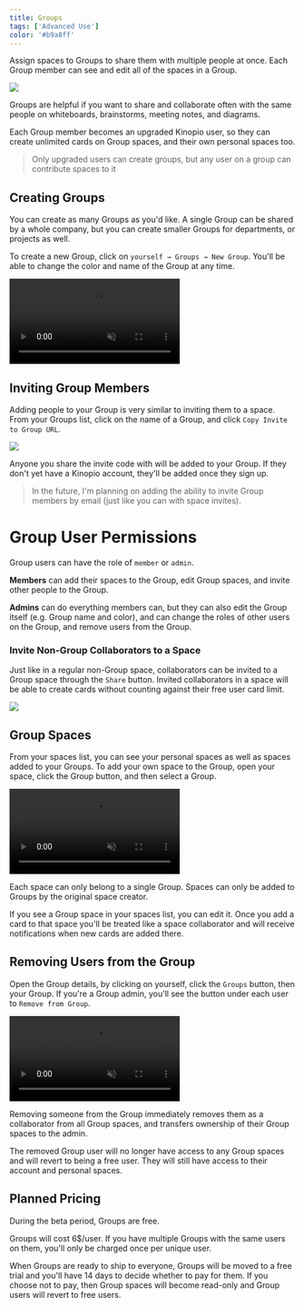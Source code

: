 ```yaml
---
title: Groups
tags: ['Advanced Use']
color: '#b9a8ff'
---
```


Assign spaces to Groups to share them with multiple people at once. Each Group member can see and edit all of the spaces in a Group.

<img src="/assets/posts/teams/teams.png" class=""/>

Groups are helpful if you want to share and collaborate often with the same people on whiteboards, brainstorms, meeting notes, and diagrams.


Each Group member becomes an upgraded Kinopio user, so they can create unlimited cards on Group spaces, and their own personal spaces too.

> Only upgraded users can create groups, but any user on a group can contribute spaces to it

## Creating Groups

You can create as many Groups as you'd like. A single Group can be shared by a whole company, but you can create smaller Groups for departments, or projects as well.

To create a new Group, click on `yourself → Groups → New Group`. You'll be able to change the color and name of the Group at any time.

<video class="" autoplay loop muted playsinline>
  <source src="/assets/posts/teams/addteam.mp4">
</video>

## Inviting Group Members

Adding people to your Group is very similar to inviting them to a space. From your Groups list, click on the name of a Group, and click `Copy Invite to Group URL`.

<img src="/assets/posts/teams/teaminvite.png" class=""/>

Anyone you share the invite code with will be added to your Group. If they don't yet have a Kinopio account, they'll be added once they sign up.

> In the future, I'm planning on adding the ability to invite Group members by email (just like you can with space invites).

# Group User Permissions

Group users can have the role of `member` or `admin`.

**Members** can add their spaces to the Group, edit Group spaces, and invite other people to the Group.

**Admins** can do everything members can, but they can also edit the Group itself (e.g. Group name and color), and can change the roles of other users on the Group, and remove users from the Group.

### Invite Non-Group Collaborators to a Space

Just like in a regular non-Group space, collaborators can be invited to a Group space through the `Share` button. Invited collaborators in a space will be able to create cards without counting against their free user card limit.

<img src="/assets/posts/teams/share.png" class=""/>

## Group Spaces


From your spaces list, you can see your personal spaces as well as spaces added to your Groups. To add your own space to the Group, open your space, click the Group button, and then select a Group.

<video class="" autoplay loop muted playsinline>
  <source src="/assets/posts/teams/addspaceteam.mp4">
</video>


Each space can only belong to a single Group. Spaces can only be added to Groups by the original space creator.

If you see a Group space in your spaces list, you can edit it. Once you add a card to that space you'll be treated like a space collaborator and will receive notifications when new cards are added there.

## Removing Users from the Group

Open the Group details, by clicking on yourself, click the `Groups` button, then your Group. If you're a Group admin, you'll see the button under each user to `Remove from Group`.

<video class="" autoplay loop muted playsinline>
  <source src="/assets/posts/teams/removeteamuser.mp4">
</video>

Removing someone from the Group immediately removes them as a collaborator from all Group spaces, and transfers ownership of their Group spaces to the admin.

The removed Group user will no longer have access to any Group spaces and will revert to being a free user. They will still have access to their account and personal spaces.

## Planned Pricing

During the beta period, Groups are free.

Groups will cost 6$/user. If you have multiple Groups with the same users on them, you'll only be charged once per unique user.

When Groups are ready to ship to everyone, Groups will be moved to a free trial and you'll have 14 days to decide whether to pay for them. If you choose not to pay, then Group spaces will become read-only and Group users will revert to free users.
